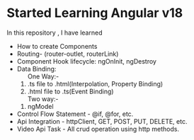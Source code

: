 <h1>Started Learning Angular v18</h1>
<p>In this repository , I have learned</p>
<ul>
  <li>How to create Components</li>
  <li>Routing- (router-outlet, routerLink)</li>
  <li>Component Hook lifecycle: ngOnInit, ngDestroy</li>
  <li>Data Binding:
    <ol>
      One Way:-
      <li>.ts file to .html(Interpolation, Property Binding)</li>
      <li>.html file to .ts(Event Binding)</li>
    </ol>
    <ol>
      Two way:-
      <li>ngModel</li>
    </ol>
  <li>Control Flow Statement - @if, @for, etc. </li>
  <li>Api Integration - httpClient, GET, POST, PUT, DELETE, etc.</li>
  <li>Video Api Task - All crud operation using http methods.</li>
  </li>
</ul>
